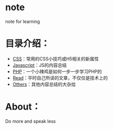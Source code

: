 # note
note for learning

# 目录介绍：

- [CSS](https://github.com/sunha1yang/note/tree/master/CSS)：常用的CSS小技巧或H5相关的新属性
- [Javascript](https://github.com/sunha1yang/note/tree/master/Javascript)：JS的内容总结
- [PHP](https://github.com/sunha1yang/note/tree/master/PHP)：一个小辣鸡是如何一步一步学习PHP的
- [Read](https://github.com/sunha1yang/note/tree/master/Read)：平时自己所读的文章，不仅仅是技术上的
- [Others](https://github.com/sunha1yang/note/tree/master/Others)：其他内容总结的大杂烩
# About：
Do more and speak less
